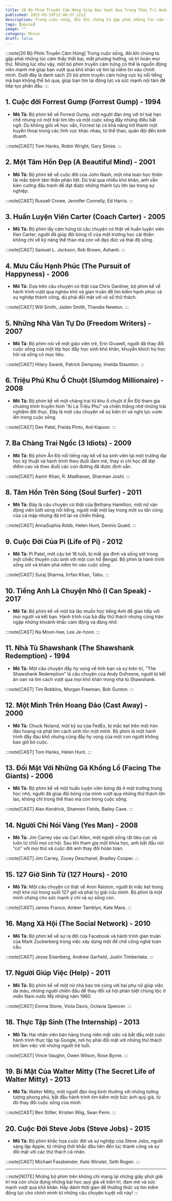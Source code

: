 ```yaml
---
title: 20 Bộ Phim Truyền Cảm Hứng Giúp Bạn Vượt Qua Trạng Thái Trì Hoãn Và Thêm Tin Vào Chính Mình
published: 2025-03-19T12:46:37.121Z
description: Trong cuộc sống, đôi khi chúng ta gặp phải những lúc cảm thấy thất bại, mất phương hướng, và trì hoãn mọi thứ. Những lúc như vậy, một bộ phim truyền cảm hứng có thể là nguồn động viên mạnh mẽ giúp bạn vượt qua khó khăn và tìm lại niềm tin vào chính mình. Dưới đây là danh sách 20 bộ phim truyền cảm hứng cực kỳ nổi tiếng mà bạn không thể bỏ qua, giúp bạn tìm lại động lực và sức mạnh nội tâm để tiếp tục phấn đấu.
tags: [movie]
image: ""
category: Movie
draft: false
---
```


:::note[20 Bộ Phim Truyền Cảm Hứng]
Trong cuộc sống, đôi khi chúng ta gặp phải những lúc cảm thấy thất bại, mất phương hướng, và trì hoãn mọi thứ. Những lúc như vậy, một bộ phim truyền cảm hứng có thể là nguồn động viên mạnh mẽ giúp bạn vượt qua khó khăn và tìm lại niềm tin vào chính mình. Dưới đây là danh sách 20 bộ phim truyền cảm hứng cực kỳ nổi tiếng mà bạn không thể bỏ qua, giúp bạn tìm lại động lực và sức mạnh nội tâm để tiếp tục phấn đấu.
:::

## 1. **Cuộc đời Forrest Gump (Forrest Gump) - 1994**
- **Mô Tả:** Bộ phim kể về Forrest Gump, một người đàn ông với trí tuệ hạn chế nhưng có một trái tim lớn và một cuộc sống đầy những điều bất ngờ. Dù không giỏi về học vấn, Forrest lại có khả năng trở thành một huyền thoại trong các lĩnh vực khác nhau, từ thể thao, quân đội đến kinh doanh.

:::note[CAST]
Tom Hanks, Robin Wright, Gary Sinise.
:::

## 2. **Một Tâm Hồn Đẹp (A Beautiful Mind) - 2001**
- **Mô Tả:** Bộ phim kể về cuộc đời của John Nash, một nhà toán học thiên tài mắc bệnh tâm thần phân liệt. Dù trải qua nhiều khó khăn, anh vẫn kiên cường đấu tranh để đạt được những thành tựu lớn lao trong sự nghiệp.

:::note[CAST]
Russell Crowe, Jennifer Connelly, Ed Harris.
:::

## 3. **Huấn Luyện Viên Carter (Coach Carter) - 2005**
- **Mô Tả:** Bộ phim lấy cảm hứng từ câu chuyện có thật về huấn luyện viên Ken Carter, người đã giúp đội bóng rổ của một trường học cải thiện không chỉ về kỹ năng thể thao mà còn về đạo đức và thái độ sống.

:::note[CAST]
Samuel L. Jackson, Rob Brown, Ashanti.
:::

## 4. **Mưu Cầu Hạnh Phúc (The Pursuit of Happyness) - 2006**
- **Mô Tả:** Dựa trên câu chuyện có thật của Chris Gardner, bộ phim kể về hành trình vượt qua nghèo khó và gian truân để tìm kiếm hạnh phúc và sự nghiệp thành công, dù phải đối mặt với vô số thử thách.

:::note[CAST]
Will Smith, Jaden Smith, Thandie Newton.
:::

## 5. **Những Nhà Văn Tự Do (Freedom Writers) - 2007**
- **Mô Tả:** Bộ phim nói về một giáo viên trẻ, Erin Gruwell, người đã thay đổi cuộc sống của một lớp học đầy học sinh khó khăn, khuyến khích họ học hỏi và sống có mục tiêu.

:::note[CAST]
Hilary Swank, Patrick Dempsey, Imelda Staunton.
:::

## 6. **Triệu Phú Khu Ổ Chuột (Slumdog Millionaire) - 2008**
- **Mô Tả:** Bộ phim kể về một chàng trai từ khu ổ chuột ở Ấn Độ tham gia chương trình truyền hình "Ai Là Triệu Phú" và chiến thắng nhờ những trải nghiệm đời thực. Đây là một câu chuyện về sự kiên trì và nghị lực vươn lên trong cuộc sống.

:::note[CAST]
Dev Patel, Freida Pinto, Anil Kapoor.
:::

## 7. **Ba Chàng Trai Ngốc (3 Idiots) - 2009**
- **Mô Tả:** Bộ phim Ấn Độ nổi tiếng này kể về ba sinh viên tại một trường đại học kỹ thuật và hành trình theo đuổi đam mê, thay vì chỉ học để đạt điểm cao và theo đuổi các con đường đã được định sẵn.

:::note[CAST]
Aamir Khan, R. Madhavan, Sharman Joshi.
:::

## 8. **Tâm Hồn Trên Sóng (Soul Surfer) - 2011**
- **Mô Tả:** Đây là câu chuyện có thật của Bethany Hamilton, một nữ vận động viên lướt sóng nổi tiếng, người mất một tay trong một vụ tấn công của cá mập nhưng đã trở lại và chiến thắng.

:::note[CAST]
AnnaSophia Robb, Helen Hunt, Dennis Quaid.
:::

## 9. **Cuộc Đời Của Pi (Life of Pi) - 2012**
- **Mô Tả:** Pi Patel, một cậu bé 16 tuổi, bị mất gia đình và sống sót trong một chiếc thuyền cứu sinh với một con hổ Bengal. Bộ phim là hành trình sống sót và khám phá niềm tin vào cuộc sống.

:::note[CAST]
Suraj Sharma, Irrfan Khan, Tabu.
:::

## 10. **Tiếng Anh Là Chuyện Nhỏ (I Can Speak) - 2017**
- **Mô Tả:** Bộ phim kể về một bà lão muốn học tiếng Anh để giao tiếp với mọi người và kết bạn. Hành trình của bà đầy thử thách nhưng cũng tràn ngập những khoảnh khắc cảm động và đáng nhớ.

:::note[CAST]
Na Moon-hee, Lee Je-hoon.
:::

## 11. **Nhà Tù Shawshank (The Shawshank Redemption) - 1994**
- **Mô Tả:** Một câu chuyện đầy hy vọng về tình bạn và sự kiên trì, "The Shawshank Redemption" là câu chuyện của Andy Dufresne, người bị kết án oan và tìm cách vượt qua mọi khó khăn trong nhà tù Shawshank.

:::note[CAST]
Tim Robbins, Morgan Freeman, Bob Gunton.
:::

## 12. **Một Mình Trên Hoang Đảo (Cast Away) - 2000**
- **Mô Tả:** Chuck Noland, một kỹ sư của FedEx, bị mắc kẹt trên một hòn đảo hoang và phải tìm cách sinh tồn một mình. Bộ phim là một hành trình đầy đau khổ nhưng cũng đầy hy vọng của một con người không bao giờ bỏ cuộc.

:::note[CAST]
Tom Hanks, Helen Hunt.
:::

## 13. **Đối Mặt Với Những Gã Khổng Lồ (Facing The Giants) - 2006**
- **Mô Tả:** Bộ phim kể về một huấn luyện viên bóng đá ở một trường trung học nhỏ, người đã giúp đội bóng của mình vượt qua những thử thách lớn lao, không chỉ trong thể thao mà còn trong cuộc sống.

:::note[CAST]
Alex Kendrick, Shannen Fields, Bailey Cave.
:::

## 14. **Người Chỉ Nói Vàng (Yes Man) - 2008**
- **Mô Tả:** Jim Carrey vào vai Carl Allen, một người sống rất tiêu cực và luôn từ chối mọi cơ hội. Sau khi tham gia một khóa học, anh bắt đầu nói "có" với mọi thứ và cuộc đời anh thay đổi hoàn toàn.

:::note[CAST]
Jim Carrey, Zooey Deschanel, Bradley Cooper.
:::

## 15. **127 Giờ Sinh Tử (127 Hours) - 2010**
- **Mô Tả:** Một câu chuyện có thật về Aron Ralston, người bị mắc kẹt trong một khe núi trong suốt 127 giờ và phải tự giải cứu mình. Bộ phim là một minh chứng cho sức mạnh ý chí và sự sống còn.

:::note[CAST]
James Franco, Amber Tamblyn, Kate Mara.
:::

## 16. **Mạng Xã Hội (The Social Network) - 2010**
- **Mô Tả:** Bộ phim kể về sự ra đời của Facebook và hành trình gian truân của Mark Zuckerberg trong việc xây dựng một đế chế công nghệ toàn cầu.

:::note[CAST]
Jesse Eisenberg, Andrew Garfield, Justin Timberlake.
:::

## 17. **Người Giúp Việc (Help) - 2011**
- **Mô Tả:** Bộ phim kể về một nữ nhà báo trẻ cùng với hai phụ nữ giúp việc da màu, những người chiến đấu để thay đổi xã hội phân biệt chủng tộc ở miền Nam nước Mỹ những năm 1960.

:::note[CAST]
Emma Stone, Viola Davis, Octavia Spencer.
:::

## 18. **Thực Tập Sinh (The Internship) - 2013**
- **Mô Tả:** Hai nhân viên bán hàng trung niên mất việc và bắt đầu một cuộc hành trình thực tập tại Google, nơi họ phải đối mặt với những thử thách khi làm việc với những người trẻ tuổi.

:::note[CAST]
Vince Vaughn, Owen Wilson, Rose Byrne.
:::

## 19. **Bí Mật Của Walter Mitty (The Secret Life of Walter Mitty) - 2013**
- **Mô Tả:** Walter Mitty, một người đàn ông bình thường với những tưởng tượng phong phú, bắt đầu hành trình tìm kiếm một bức ảnh quý giá, từ đó thay đổi cuộc sống của mình.

:::note[CAST]
Ben Stiller, Kristen Wiig, Sean Penn.
:::

## 20. **Cuộc Đời Steve Jobs (Steve Jobs) - 2015**
- **Mô Tả:** Bộ phim khắc họa cuộc đời và sự nghiệp của Steve Jobs, người sáng lập Apple, từ những thời khắc đầu tiên đến lúc thành công và sự đối mặt với các thử thách cá nhân.

:::note[CAST]
Michael Fassbender, Kate Winslet, Seth Rogen.
:::

---
:::note[NOTE]
Những bộ phim trên không chỉ mang lại những giây phút giải trí mà còn chứa đựng những bài học quý giá về kiên trì, đam mê và sức mạnh vượt qua khó khăn. Hãy dành thời gian để thưởng thức và tìm kiếm động lực cho chính mình từ những câu chuyện tuyệt vời này!
:::
